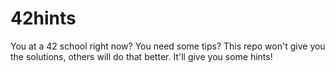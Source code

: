 # 42hints
You at a 42 school right now? You need some tips? This repo won't give you the solutions, others will do that better. It'll give you some hints!
